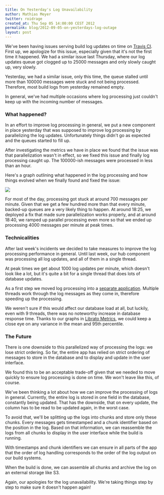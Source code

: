 ```yaml
---
title: On Yesterday's Log Unavailability
author: Mathias Meyer
twitter: roidrage
created_at: Thu Sep 05 14:00:00 CEST 2012
permalink: blog/2012-09-05-on-yesterdays-log-outage
layout: post
---
```

We've been having issues serving build log updates on time on [Travis
CI](http://travis-ci.org). First up, we apologize for this issue, especially
given that it's not the first time it happened. We had a similar issue last
Thursday, where our log updates queue got clogged up to 25000 messages and only
slowly caught up, very slowly.

Yesterday, we had a similar issue, only this time, the queue stalled until more
than 100000 messages were stuck and not being processed. Therefore, most build
logs from yesterday remained empty.

In general, we've had multiple occasions where log processing just couldn't keep
up with the incoming number of messages.

### What happened?

In an effort to improve log processing in general, we put a new component in
place yesterday that was supposed to improve log processing by parallelizing the
log updates. Unfortunately things didn't go as expected and the queues started
to fill up.

After investigating the metrics we have in place we found that the issue was
that parallelization wasn't in effect, so we fixed this issue and finally log
processing caught up. The 100000-ish messages were processed in less than an
hour.

Here's a graph outlining what happened in the log processing and how things
evolved when we finally found and fixed the issue:

![](http://s3itch.paperplanes.de/Metric_%E2%80%93_Librato_Metrics-20120906-130435.png)

For most of the day, processing got stuck at around 700 messages per minute.
Given that we get a few hundred more than that every minute, backed-up queues
are a very likely thing to happen. At around 18:25, we deployed a fix that made
sure parallelization works properly, and at around 18:40, we ramped up
parallel processing even more so that we ended up processing 4000 messages per
minute at peak times.

### Technicalities

After last week's incidents we decided to take measures to improve the log
processing performance in general. Until last week, our hub component was
processing all log updates, and all of them in a single thread.

At peak times we get about 1000 log updates per minute, which doesn't look like
a lot, but it's quite a bit for a single thread that does lots of database
updates.

As a first step we moved log processing into a [separate
application](https://github.com/travis-ci/travis-logs). Multiple threads work
through the log messages as they come in, therefore speeding up the processing.

We weren't sure if this would affect our database load at all, but luckily, even
with 9 threads, there was no noteworthy increase in database response time.
Thanks to our graphs in [Librato Metrics](http://metrics.librato.com), we could
keep a close eye on any variance in the mean and 95th percentile.

### The Future

There is one downside to this parallelized way of processing the logs: we lose
strict ordering. So far, the entire app has relied on strict ordering of
messages to store in the database and to display and update in the user
interface.

We found this to be an acceptable trade-off given that we needed to move quickly
to ensure log processing is done on time. We won't leave like this, of course.

We've been thinking a lot about how we can improve the processing of logs in
general. Currently, the entire log is stored in one field in the database,
constantly being updated. That has the downside, that on every update, the
column has to be read to be updated again, in the worst case.

To avoid that, we'll be splitting up the logs into chunks and store only these
chunks. Every messages gets timestamped and a chunk identifier based on the
position in the log. Based on that information, we can reassemble the logs
from all chunks to display in the user interface while the build is running.

With timestamps and chunk identifiers we can ensure in all parts of the app that
the order of log handling corresponds to the order of the log output on our
build systems.

When the build is done, we can assemble all chunks and archive the log on an
external storage like S3.

Again, our apologies for the log unavailability. We're taking things step by
step to make sure it doesn't happen again!
